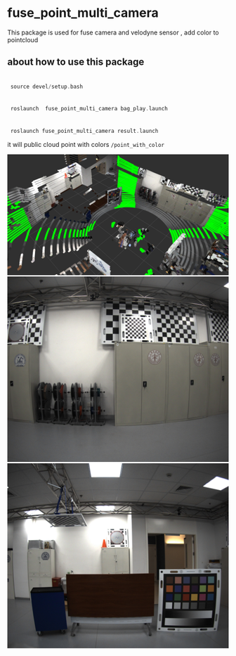 # fuse_point_multi_camera

This package is used for fuse camera and velodyne sensor , add color to pointcloud
## about how to use this package

```asm

 source devel/setup.bash


 roslaunch  fuse_point_multi_camera bag_play.launch


 roslaunch fuse_point_multi_camera result.launch


``` 

it will public cloud point with colors ```/point_with_color```

![](./result/graph.png)
![](./result/img_16362016.jpg)
![](./result/img_17023550.jpg)

